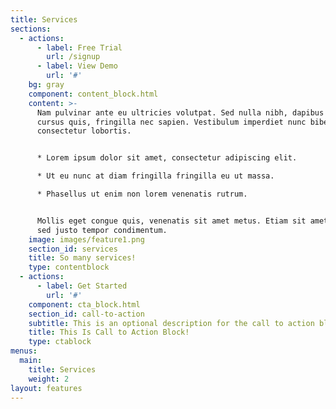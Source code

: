 ```yaml
---
title: Services
sections:
  - actions:
      - label: Free Trial
        url: /signup
      - label: View Demo
        url: '#'
    bg: gray
    component: content_block.html
    content: >-
      Nam pulvinar ante eu ultricies volutpat. Sed nulla nibh, dapibus sit amet
      cursus quis, fringilla nec sapien. Vestibulum imperdiet nunc bibendum
      consectetur lobortis.


      * Lorem ipsum dolor sit amet, consectetur adipiscing elit.

      * Ut eu nunc at diam fringilla fringilla eu ut massa.

      * Phasellus ut enim non lorem venenatis rutrum.


      Mollis eget congue quis, venenatis sit amet metus. Etiam sit amet tortor
      sed justo tempor condimentum.
    image: images/feature1.png
    section_id: services
    title: So many services!
    type: contentblock
  - actions:
      - label: Get Started
        url: '#'
    component: cta_block.html
    section_id: call-to-action
    subtitle: This is an optional description for the call to action block.
    title: This Is Call to Action Block!
    type: ctablock
menus:
  main:
    title: Services
    weight: 2
layout: features
---
```


